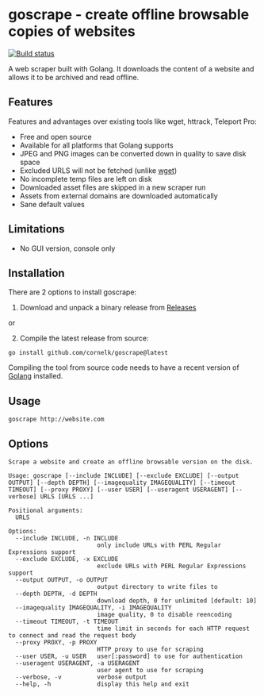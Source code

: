 # goscrape - create offline browsable copies of websites

[![Build status](https://github.com/DmitriiKumancev/web-scraper/actions/workflows/go.yaml/badge.svg?branch=main)](https://github.com/DmitriiKumancev/web-scraper/actions)

A web scraper built with Golang. It downloads the content of a website and allows it to be archived and read offline.

## Features

Features and advantages over existing tools like wget, httrack, Teleport Pro:

* Free and open source
* Available for all platforms that Golang supports
* JPEG and PNG images can be converted down in quality to save disk space
* Excluded URLS will not be fetched (unlike [wget](https://savannah.gnu.org/bugs/?20808))
* No incomplete temp files are left on disk
* Downloaded asset files are skipped in a new scraper run
* Assets from external domains are downloaded automatically
* Sane default values

## Limitations

* No GUI version, console only

## Installation

There are 2 options to install goscrape:

1. Download and unpack a binary release from [Releases](https://github.com/cornelk/goscrape/releases)

or

2. Compile the latest release from source:

```
go install github.com/cornelk/goscrape@latest
```

Compiling the tool from source code needs to have a recent version of [Golang](https://go.dev/) installed.

## Usage
```
goscrape http://website.com
```

## Options

```
Scrape a website and create an offline browsable version on the disk.

Usage: goscrape [--include INCLUDE] [--exclude EXCLUDE] [--output OUTPUT] [--depth DEPTH] [--imagequality IMAGEQUALITY] [--timeout TIMEOUT] [--proxy PROXY] [--user USER] [--useragent USERAGENT] [--verbose] URLS [URLS ...]

Positional arguments:
  URLS

Options:
  --include INCLUDE, -n INCLUDE
                         only include URLs with PERL Regular Expressions support
  --exclude EXCLUDE, -x EXCLUDE
                         exclude URLs with PERL Regular Expressions support
  --output OUTPUT, -o OUTPUT
                         output directory to write files to
  --depth DEPTH, -d DEPTH
                         download depth, 0 for unlimited [default: 10]
  --imagequality IMAGEQUALITY, -i IMAGEQUALITY
                         image quality, 0 to disable reencoding
  --timeout TIMEOUT, -t TIMEOUT
                         time limit in seconds for each HTTP request to connect and read the request body
  --proxy PROXY, -p PROXY
                         HTTP proxy to use for scraping
  --user USER, -u USER   user[:password] to use for authentication
  --useragent USERAGENT, -a USERAGENT 
                         user agent to use for scraping
  --verbose, -v          verbose output
  --help, -h             display this help and exit
```
